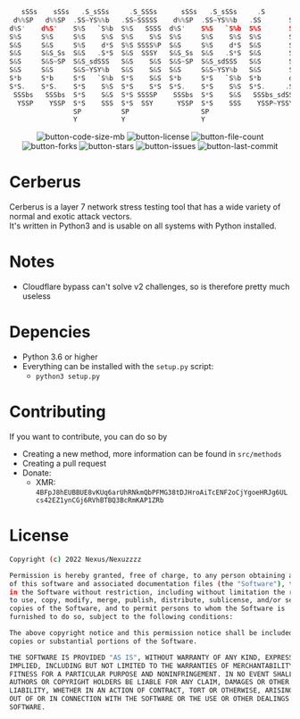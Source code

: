 ```c
   sSSs    sSSs   .S_sSSs     .S_SSSs      sSSs   .S_sSSs     .S       S.     sSSs  
 d%%SP   d%%SP  .SS~YS%%b   .SS~SSSSS    d%%SP  .SS~YS%%b   .SS       SS.   d%%SP  
d%S'    d%S'    S%S   `S%b  S%S   SSSS  d%S'    S%S   `S%b  S%S       S%S  d%S'    
S%S     S%S     S%S    S%S  S%S    S%S  S%S     S%S    S%S  S%S       S%S  S%|     
S&S     S&S     S%S    d*S  S%S SSSS%P  S&S     S%S    d*S  S&S       S&S  S&S     
S&S     S&S_Ss  S&S   .S*S  S&S  SSSY   S&S_Ss  S&S   .S*S  S&S       S&S  Y&Ss    
S&S     S&S~SP  S&S_sdSSS   S&S    S&S  S&S~SP  S&S_sdSSS   S&S       S&S  `S&&S   
S&S     S&S     S&S~YSY%b   S&S    S&S  S&S     S&S~YSY%b   S&S       S&S    `S*S  
S*b     S*b     S*S   `S%b  S*S    S&S  S*b     S*S   `S%b  S*b       d*S     l*S  
S*S.    S*S.    S*S    S%S  S*S    S*S  S*S.    S*S    S%S  S*S.     .S*S    .S*P  
 SSSbs   SSSbs  S*S    S&S  S*S SSSSP    SSSbs  S*S    S&S   SSSbs_sdSSS   sSS*S   
  YSSP    YSSP  S*S    SSS  S*S  SSY      YSSP  S*S    SSS    YSSP~YSSY    YSS'    
                SP          SP                  SP                                 
                Y           Y                   Y                                  
   ```                                                                                

<!-- yes i did steal some of these from MHDDoS, lel -->
<p align="center">
    <img alt="button-code-size-mb" src="https://img.shields.io/github/languages/code-size/Nexuzzzz/Cerberus" />
    <img alt="button-license" src="https://img.shields.io/github/license/Nexuzzzz/Cerberus">
    <img alt="button-file-count" src="https://img.shields.io/github/directory-file-count/Nexuzzzz/Cerberus">
    <img alt="button-forks" src="https://img.shields.io/github/forks/Nexuzzzz/Cerberus">
    <img alt="button-stars" src="https://img.shields.io/github/stars/Nexuzzzz/Cerberus">
    <img alt="button-issues" src="https://img.shields.io/github/issues/Nexuzzzz/Cerberus">
    <img alt="button-last-commit" src="https://img.shields.io/github/last-commit/Nexuzzzz/Cerberus/main">
</p>

# Cerberus
Cerberus is a layer 7 network stress testing tool that has a wide variety of normal and exotic attack vectors. <br>
It's written in Python3 and is usable on all systems with Python installed.

# Notes
- Cloudflare bypass can't solve v2 challenges, so is therefore pretty much useless

# Depencies
- Python 3.6 or higher
- Everything can be installed with the `setup.py` script:
    - `python3 setup.py`

# Contributing
If you want to contribute, you can do so by 
- Creating a new method, more information can be found in `src/methods`
- Creating a pull request
- Donate:
   - XMR: `4BFpJ8hEUBBUE8vKUq6arUhRNkmQbPFMG38tDJHroAiTcENF2oCjYgoeHRJg6ULcs42EZ1ynCGj6RVhBTBQ3BcRmKAP1ZRb`

# License
```sh
Copyright (c) 2022 Nexus/Nexuzzzz

Permission is hereby granted, free of charge, to any person obtaining a copy
of this software and associated documentation files (the "Software"), to deal
in the Software without restriction, including without limitation the rights
to use, copy, modify, merge, publish, distribute, sublicense, and/or sell
copies of the Software, and to permit persons to whom the Software is
furnished to do so, subject to the following conditions:

The above copyright notice and this permission notice shall be included in all
copies or substantial portions of the Software.

THE SOFTWARE IS PROVIDED "AS IS", WITHOUT WARRANTY OF ANY KIND, EXPRESS OR
IMPLIED, INCLUDING BUT NOT LIMITED TO THE WARRANTIES OF MERCHANTABILITY,
FITNESS FOR A PARTICULAR PURPOSE AND NONINFRINGEMENT. IN NO EVENT SHALL THE
AUTHORS OR COPYRIGHT HOLDERS BE LIABLE FOR ANY CLAIM, DAMAGES OR OTHER
LIABILITY, WHETHER IN AN ACTION OF CONTRACT, TORT OR OTHERWISE, ARISING FROM,
OUT OF OR IN CONNECTION WITH THE SOFTWARE OR THE USE OR OTHER DEALINGS IN THE
SOFTWARE.
```
